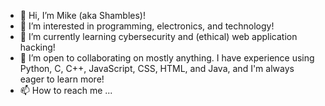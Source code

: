 - 👋 Hi, I’m Mike (aka Shambles)!
- 👀 I’m interested in programming, electronics, and technology!
- 🌱 I’m currently learning cybersecurity and (ethical) web application hacking!
- 💞️ I’m open to collaborating on mostly anything. I have experience using Python, C, C++, JavaScript, CSS, HTML, and Java, and I'm always eager to learn more!
- 📫 How to reach me ... 

<!---
Shambles-io/Shambles-io is a ✨ special ✨ repository because its `README.md` (this file) appears on your GitHub profile.
You can click the Preview link to take a look at your changes.
--->
